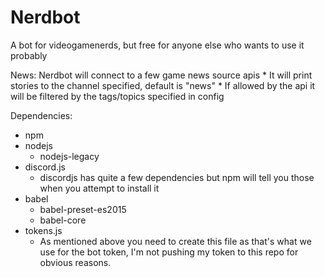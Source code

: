 # Nerdbot
A bot for videogamenerds, but free for anyone else who wants to use it probably

News:
Nerdbot will connect to a few game news source apis
    * It will print stories to the channel specified, default is "news"
    * If allowed by the api it will be filtered by the tags/topics specified in config

Dependencies:
* npm
* nodejs
    * nodejs-legacy
* discord.js
    * discordjs has quite a few dependencies but npm will tell you those when you attempt to install it
* babel
    * babel-preset-es2015
    * babel-core
* tokens.js
    * As mentioned above you need to create this file as that's what we use for the bot token, I'm not pushing my token to this repo for obvious reasons.
